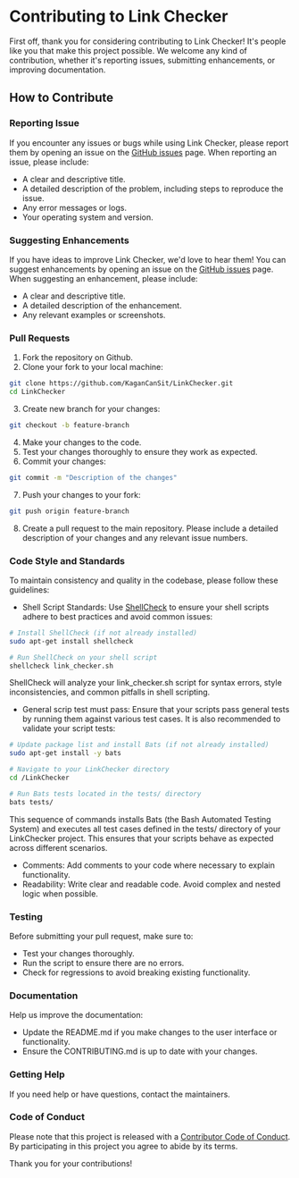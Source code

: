 # Contributing to Link Checker

First off, thank you for considering contributing to Link Checker! It's people like you that make this project possible. We welcome any kind of contribution, whether it's reporting issues, submitting enhancements, or improving documentation.

## How to Contribute

### Reporting Issue

If you encounter any issues or bugs while using Link Checker, please report them by opening an issue on the [GitHub issues](https://github.com/KaganCanSit/LinkChecker/issues) page. When reporting an issue, please include:

- A clear and descriptive title.
- A detailed description of the problem, including steps to reproduce the issue.
- Any error messages or logs.
- Your operating system and version.

### Suggesting Enhancements

If you have ideas to improve Link Checker, we'd love to hear them! You can suggest enhancements by opening an issue on the [GitHub issues](https://github.com/KaganCanSit/LinkChecker/issues) page. When suggesting an enhancement, please include:

- A clear and descriptive title.
- A detailed description of the enhancement.
- Any relevant examples or screenshots.

### Pull Requests

1. Fork the repository on Github.
2. Clone your fork to your local machine:
``` bash
git clone https://github.com/KaganCanSit/LinkChecker.git
cd LinkChecker
```
3. Create new branch for your changes:
``` bash
git checkout -b feature-branch
```
4. Make your changes to the code.
5. Test your changes thoroughly to ensure they work as expected.
6. Commit your changes:
``` bash
git commit -m "Description of the changes"
```
7. Push your changes to your fork:
``` bash
git push origin feature-branch
```
8. Create a pull request to the main repository. Please include a detailed description of your changes and any relevant issue numbers.

### Code Style and Standards

To maintain consistency and quality in the codebase, please follow these guidelines:

- Shell Script Standards: Use [ShellCheck](https://www.shellcheck.net/) to ensure your shell scripts adhere to best practices and avoid common issues:

``` bash
# Install ShellCheck (if not already installed)
sudo apt-get install shellcheck

# Run ShellCheck on your shell script
shellcheck link_checker.sh
```
ShellCheck will analyze your link_checker.sh script for syntax errors, style inconsistencies, and common pitfalls in shell scripting.

- General scrip test must pass: Ensure that your scripts pass general tests by running them against various test cases. It is also recommended to validate your script tests:
``` bash
# Update package list and install Bats (if not already installed)
sudo apt-get install -y bats

# Navigate to your LinkChecker directory
cd /LinkChecker

# Run Bats tests located in the tests/ directory
bats tests/
```
This sequence of commands installs Bats (the Bash Automated Testing System) and executes all test cases defined in the tests/ directory of your LinkChecker project. This ensures that your scripts behave as expected across different scenarios.

- Comments: Add comments to your code where necessary to explain functionality.
- Readability: Write clear and readable code. Avoid complex and nested logic when possible.

### Testing
Before submitting your pull request, make sure to:

- Test your changes thoroughly.
- Run the script to ensure there are no errors.
- Check for regressions to avoid breaking existing functionality.

### Documentation
Help us improve the documentation:

- Update the README.md if you make changes to the user interface or functionality.
- Ensure the CONTRIBUTING.md is up to date with your changes.

### Getting Help
If you need help or have questions, contact the maintainers.

### Code of Conduct
Please note that this project is released with a [Contributor Code of Conduct](/CODE_OF_CONDUCT.md). By participating in this project you agree to abide by its terms.

Thank you for your contributions!
